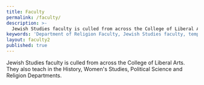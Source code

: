 ```yaml
---
title: Faculty
permalink: /faculty/
description: >-
  Jewish Studies faculty is culled from across the College of Liberal Arts including the History, Women's Studies, Political     Science and Religion Departments.
keywords: 'Department of Religion Faculty, Jewish Studies faculty, temple university'
layout: faculty2
published: true
---
```

Jewish Studies faculty is culled from across the College of Liberal Arts. They also teach in the History, Women's Studies, Political Science and Religion Departments. 
